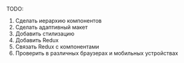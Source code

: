 TODO:
1) Сделать иерархию компонентов
2) Сделать адаптивный макет
3) Добавить стилизацию
4) Добавить Redux
5) Связать Redux с компонентами
6) Проверить в различных браузерах и мобильных устройствах